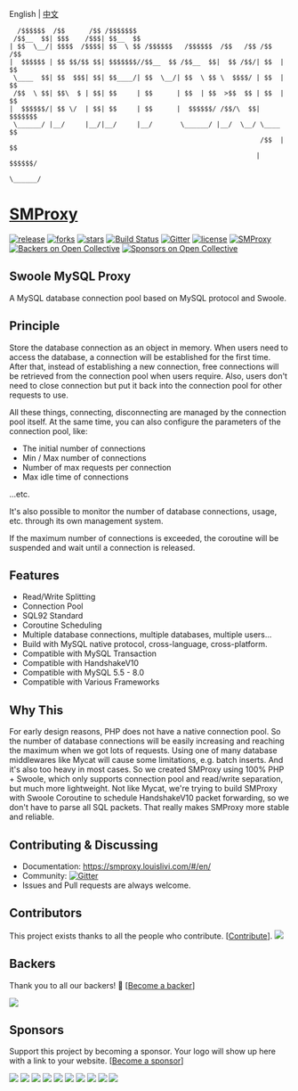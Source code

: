 English | [中文](./README.md)
```
  /$$$$$$  /$$      /$$ /$$$$$$$
 /$$__  $$| $$$    /$$$| $$__  $$
| $$  \__/| $$$$  /$$$$| $$  \ $$ /$$$$$$   /$$$$$$  /$$   /$$ /$$   /$$
|  $$$$$$ | $$ $$/$$ $$| $$$$$$$//$$__  $$ /$$__  $$|  $$ /$$/| $$  | $$
 \____  $$| $$  $$$| $$| $$____/| $$  \__/| $$  \ $$ \  $$$$/ | $$  | $$
 /$$  \ $$| $$\  $ | $$| $$     | $$      | $$  | $$  >$$  $$ | $$  | $$
|  $$$$$$/| $$ \/  | $$| $$     | $$      |  $$$$$$/ /$$/\  $$|  $$$$$$$
 \______/ |__/     |__/|__/     |__/       \______/ |__/  \__/ \____  $$
                                                               /$$  | $$
                                                              |  $$$$$$/
                                                               \______/
```
# [SMProxy](https://smproxy.louislivi.com/#/en/)

[![release](https://img.shields.io/github/release/louislivi/SMProxy.svg?style=popout-square)](https://github.com/louislivi/SMProxy/releases)
[![forks](https://img.shields.io/github/forks/louislivi/SMProxy.svg?style=popout-square)](https://github.com/louislivi/SMProxy/network/members)
[![stars](https://img.shields.io/github/stars/louislivi/SMProxy.svg?style=popout-square)](https://github.com/louislivi/SMProxy/stargazers)
[![Build Status](https://img.shields.io/travis/com/louislivi/SMProxy.svg?style=popout-square)](https://travis-ci.com/louislivi/SMProxy)
[![Gitter](https://img.shields.io/gitter/room/louislivi/SMproxy.svg?style=popout-square)](https://gitter.im/louislivi/SMproxy)
[![license](https://img.shields.io/github/license/louislivi/SMProxy.svg?style=popout-square)](https://github.com/louislivi/SMProxy/blob/master/LICENSE)
[![SMProxy](https://img.shields.io/badge/SMProxy-%F0%9F%92%97-pink.svg?style=popout-square)](https://github.com/louislivi/SMProxy)
[![Backers on Open Collective](https://opencollective.com/SMProxy/backers/badge.svg?style=popout-square)](#backers)
[![Sponsors on Open Collective](https://opencollective.com/SMProxy/sponsors/badge.svg?style=popout-square)](#sponsors)

## Swoole MySQL Proxy

A MySQL database connection pool based on MySQL protocol and Swoole.

## Principle

Store the database connection as an object in memory. When users need to access the database, a connection will be established for the first time. After that, instead of establishing a new connection, free connections will be retrieved from the connection pool when users require. Also, users don't need to close connection but put it back into the connection pool for other requests to use.

All these things, connecting, disconnecting are managed by the connection pool itself. At the same time, you can also configure the parameters of the connection pool, like:

- The initial number of connections
- Min / Max number of connections
- Number of max requests per connection
- Max idle time of connections

...etc.

It's also possible to monitor the number of database connections, usage, etc. through its own management system.

If the maximum number of connections is exceeded, the coroutine will be suspended and wait until a connection is released.

## Features

- Read/Write Splitting
- Connection Pool
- SQL92 Standard
- Coroutine Scheduling
- Multiple database connections, multiple databases, multiple users...
- Build with MySQL native protocol, cross-language, cross-platform.
- Compatible with MySQL Transaction
- Compatible with HandshakeV10
- Compatible with MySQL 5.5 - 8.0
- Compatible with Various Frameworks

## Why This

For early design reasons, PHP does not have a native connection pool. So the number of database connections will be easily increasing and reaching the maximum when we got lots of requests.
Using one of many database middlewares like Mycat will cause some limitations, e.g. batch inserts. And it's also too heavy in most cases.
So we created SMProxy using 100% PHP + Swoole, which only supports connection pool and read/write separation, but much more lightweight.
Not like Mycat, we're trying to build SMProxy with Swoole Coroutine to schedule HandshakeV10 packet forwarding, so we don't have to parse all SQL packets.
That really makes SMProxy more stable and reliable.

## Contributing & Discussing

- Documentation: <https://smproxy.louislivi.com/#/en/>
- Community: [![Gitter](https://img.shields.io/gitter/room/louislivi/SMproxy.svg?style=popout-square)](https://gitter.im/louislivi/SMproxy)
- Issues and Pull requests are always welcome.

## Contributors

This project exists thanks to all the people who contribute. [[Contribute](CONTRIBUTING.md)].
<a href="https://github.com/louislivi/SMProxy/graphs/contributors"><img src="https://opencollective.com/SMProxy/contributors.svg?width=890&button=false" /></a>

## Backers

Thank you to all our backers! 🙏 [[Become a backer](https://opencollective.com/SMProxy#backer)]

<a href="https://opencollective.com/SMProxy#backers" target="_blank"><img src="https://opencollective.com/SMProxy/backers.svg?width=890"></a>

## Sponsors

Support this project by becoming a sponsor. Your logo will show up here with a link to your website. [[Become a sponsor](https://opencollective.com/SMProxy#sponsor)]

<a href="https://opencollective.com/SMProxy/sponsor/0/website" target="_blank"><img src="https://opencollective.com/SMProxy/sponsor/0/avatar.svg"></a>
<a href="https://opencollective.com/SMProxy/sponsor/1/website" target="_blank"><img src="https://opencollective.com/SMProxy/sponsor/1/avatar.svg"></a>
<a href="https://opencollective.com/SMProxy/sponsor/2/website" target="_blank"><img src="https://opencollective.com/SMProxy/sponsor/2/avatar.svg"></a>
<a href="https://opencollective.com/SMProxy/sponsor/3/website" target="_blank"><img src="https://opencollective.com/SMProxy/sponsor/3/avatar.svg"></a>
<a href="https://opencollective.com/SMProxy/sponsor/4/website" target="_blank"><img src="https://opencollective.com/SMProxy/sponsor/4/avatar.svg"></a>
<a href="https://opencollective.com/SMProxy/sponsor/5/website" target="_blank"><img src="https://opencollective.com/SMProxy/sponsor/5/avatar.svg"></a>
<a href="https://opencollective.com/SMProxy/sponsor/6/website" target="_blank"><img src="https://opencollective.com/SMProxy/sponsor/6/avatar.svg"></a>
<a href="https://opencollective.com/SMProxy/sponsor/7/website" target="_blank"><img src="https://opencollective.com/SMProxy/sponsor/7/avatar.svg"></a>
<a href="https://opencollective.com/SMProxy/sponsor/8/website" target="_blank"><img src="https://opencollective.com/SMProxy/sponsor/8/avatar.svg"></a>
<a href="https://opencollective.com/SMProxy/sponsor/9/website" target="_blank"><img src="https://opencollective.com/SMProxy/sponsor/9/avatar.svg"></a>

